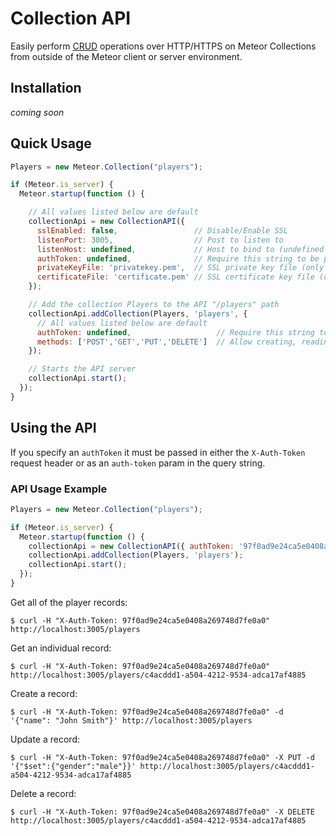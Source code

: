 Collection API
========

Easily perform [CRUD](http://en.wikipedia.org/wiki/Create,_read,_update_and_delete) operations over HTTP/HTTPS on Meteor Collections from outside of the Meteor client or server environment.


Installation
-------

*coming soon*


Quick Usage
-------

```javascript
Players = new Meteor.Collection("players");

if (Meteor.is_server) {
  Meteor.startup(function () {

    // All values listed below are default
    collectionApi = new CollectionAPI({
      sslEnabled: false,                 // Disable/Enable SSL
      listenPort: 3005,                  // Post to listen to
      listenHost: undefined,             // Host to bind to (undefined binds to all hosts)
      authToken: undefined,              // Require this string to be passed in on each request
      privateKeyFile: 'privatekey.pem',  // SSL private key file (only used if SSL is enabled)
      certificateFile: 'certificate.pem' // SSL certificate key file (only used if SSL is enabled)
    });

    // Add the collection Players to the API "/players" path
    collectionApi.addCollection(Players, 'players', {
      // All values listed below are default
      authToken: undefined,                   // Require this string to be passed in on each request
      methods: ['POST','GET','PUT','DELETE']  // Allow creating, reading, updating, and deleting
    });

    // Starts the API server
    collectionApi.start();
  });
}
```

Using the API
-------

If you specify an `authToken` it must be passed in either the `X-Auth-Token` request header or as an `auth-token` param in the query string.


### API Usage Example

```javascript
Players = new Meteor.Collection("players");

if (Meteor.is_server) {
  Meteor.startup(function () {
    collectionApi = new CollectionAPI({ authToken: '97f0ad9e24ca5e0408a269748d7fe0a0' });
    collectionApi.addCollection(Players, 'players');
    collectionApi.start();
  });
}
```

Get all of the player records:

    $ curl -H "X-Auth-Token: 97f0ad9e24ca5e0408a269748d7fe0a0" http://localhost:3005/players

Get an individual record:

    $ curl -H "X-Auth-Token: 97f0ad9e24ca5e0408a269748d7fe0a0" http://localhost:3005/players/c4acddd1-a504-4212-9534-adca17af4885

Create a record:

    $ curl -H "X-Auth-Token: 97f0ad9e24ca5e0408a269748d7fe0a0" -d '{"name": "John Smith"}' http://localhost:3005/players

Update a record:

    $ curl -H "X-Auth-Token: 97f0ad9e24ca5e0408a269748d7fe0a0" -X PUT -d '{"$set":{"gender":"male"}}' http://localhost:3005/players/c4acddd1-a504-4212-9534-adca17af4885

Delete a record:

    $ curl -H "X-Auth-Token: 97f0ad9e24ca5e0408a269748d7fe0a0" -X DELETE http://localhost:3005/players/c4acddd1-a504-4212-9534-adca17af4885